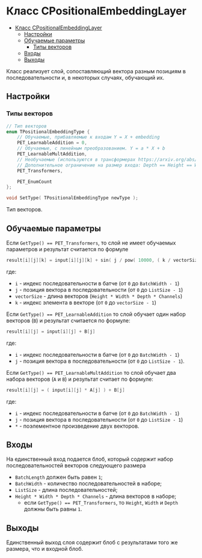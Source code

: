 # Класс CPositionalEmbeddingLayer

<!-- TOC -->

- [Класс CPositionalEmbeddingLayer](#класс-cpositionalembeddinglayer)
    - [Настройки](#настройки)
    - [Обучаемые параметры](#обучаемые-параметры)
        - [Типы векторов](#типы-векторов)
    - [Входы](#входы)
    - [Выходы](#выходы)

<!-- /TOC -->

Класс реализует слой, сопоставляющий вектора разным позициям в последовательности и, в некоторых случаях, обучающий их.

## Настройки

### Типы векторов

```c++
// Тип векторов
enum TPositionalEmbeddingType {
    // Обучаемые, прибавляемые к входам Y = X + embedding
    PET_LearnableAddition = 0,
    // Обучаемые, с линейным преобразованием. Y = a * X + b
    PET_LearnableMultAddition,
    // Необучаемые (используются в трансформерах https://arxiv.org/abs/1807.03819).
    // Дополнительное ограничение на размер входа: Depth == Height == Width == 1.
    PET_Transformers,

    PET_EnumCount
};

void SetType( TPositionalEmbeddingType newType );
```

Тип векторов.

## Обучаемые параметры

Если `GetType() == PET_Transformers`, то слой не имеет обучаемых параметров и результат считается по формуле

```c++
result[i][j][k] = input[i][j][k] + sin( j / pow( 10000, ( k / vectorSize ) ) )
```

где:

- `i` - индекс последовательности в батче (от `0` до `BatchWidth - 1`)
- `j` - позиция вектора в последовательности (от `0` до `ListSize - 1`)
- `vectorSize` - длина векторов (`Height * Width * Depth * Channels`)
- `k` - индекс элемента в векторе (от `0` до `vectorSize - 1`)

Если `GetType() == PET_LearnableAddition` то слой обучает один набор векторов (`B`) и результат считается по формуле:

```c++
result[i][j] = input[i][j] + B[j]
```

где:

- `i` - индекс последовательности в батче (от `0` до `BatchWidth - 1`)
- `j` - позиция вектора в последовательности (от `0` до `ListSize - 1`).

Если `GetType() == PET_LearnableMultAddition` то слой обучает два набора векторов (`A` и `B`) и результат считает по формуле:

```c++
result[i][j] = ( input[i][j] * A[j] ) + B[j]
```

где:

- `i` - индекс последовательности в батче (от `0` до `BatchWidth - 1`)
- `j` - позиция вектора в последовательности (от `0` до `ListSize - 1`)
- `*` - поэлементное произведение двух векторов.

## Входы

На единственный вход подается блоб, который содержит набор последовательностей векторов следующего размера

- `BatchLength` должен быть равен `1`;
- `BatchWidth` - количество последовательностей в наборе;
- `ListSize` - длина последовательностей;
- `Height * Width * Depth * Channels` - длина векторов в наборе;
  - если `GetType() == PET_Transformers`, то `Height`, `Width` и `Depth` должны быть равны `1`.

## Выходы

Единственный выход слоя содержит блоб с результатами того же размера, что и входной блоб.
